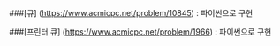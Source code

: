 ###[큐] (https://www.acmicpc.net/problem/10845)
  : 파이썬으로 구현
  
###[프린터 큐] (https://www.acmicpc.net/problem/1966)
  : 파이썬으로 구현
